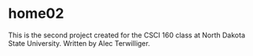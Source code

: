 # home02
This is the second project created for the CSCI 160 class at North Dakota State University.
Written by Alec Terwilliger.
